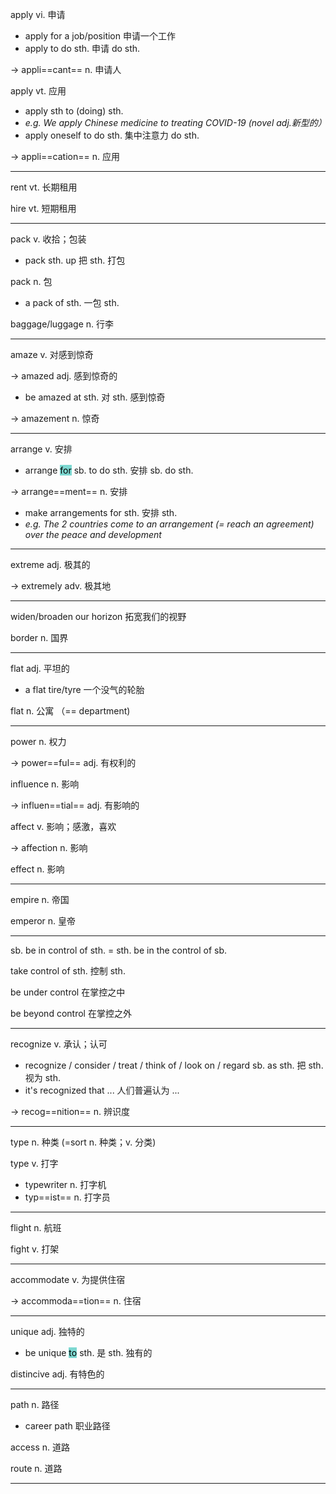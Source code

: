 apply vi. 申请

+ apply for a job/position 申请一个工作
+ apply to do sth. 申请 do sth.

-> appli==cant== n. 申请人

apply vt. 应用

+ apply sth to (doing) sth.
+ *e.g. We apply Chinese medicine to treating COVID-19 (novel adj.新型的）*
+ apply oneself to do sth. 集中注意力 do sth.

-> appli==cation== n. 应用

---

rent vt. 长期租用

hire vt. 短期租用

---

pack v. 收拾；包装

+ pack sth. up 把 sth. 打包

pack n. 包

+ a pack of sth. 一包 sth.

baggage/luggage n. 行李

---

amaze v. 对感到惊奇

-> amazed adj. 感到惊奇的

+ be amazed at sth. 对 sth. 感到惊奇

-> amazement n. 惊奇

---

arrange v. 安排

+ arrange <mark style="background: #39C5BBA6;">for</mark> sb. to do sth. 安排 sb. do sth.

-> arrange==ment== n. 安排

+ make arrangements for sth. 安排 sth.
+ *e.g. The 2 countries come to an arrangement (= reach an agreement) over the peace and development*

---

extreme adj. 极其的

-> extremely adv. 极其地

---

widen/broaden our horizon 拓宽我们的视野

border n. 国界

---

flat adj. 平坦的

+ a flat tire/tyre 一个没气的轮胎

flat n. 公寓 （\== department)

---

power n. 权力

-> power==ful== adj. 有权利的

influence n. 影响

-> influen==tial== adj. 有影响的

affect v. 影响；感激，喜欢

-> affection n. 影响

effect n. 影响

---

empire n. 帝国

emperor n. 皇帝

---

sb. be in control of sth. = sth. be in the control of sb.

take control of sth. 控制 sth.

be under control 在掌控之中

be beyond control 在掌控之外

---

recognize v. 承认；认可

+ recognize / consider / treat / think of / look on / regard sb. as sth. 把 sth. 视为 sth.
+ it's recognized that ... 人们普遍认为 ...

-> recog==nition== n. 辨识度

---

type n. 种类 (=sort n. 种类；v. 分类)

type v. 打字

+ typewriter n. 打字机
+ typ==ist== n. 打字员

---

flight n. 航班

fight v. 打架

---

accommodate v. 为提供住宿

-> accommoda==tion== n. 住宿

---

unique adj. 独特的

+ be unique <mark style="background: #39C5BBA6;">to</mark> sth. 是 sth. 独有的

distincive adj. 有特色的

---

path n. 路径

+ career path 职业路径

access n. 道路

route n. 道路

---


